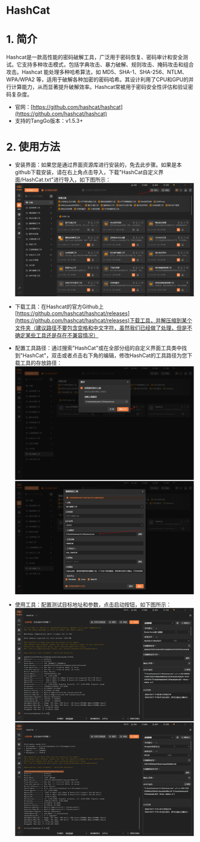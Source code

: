 # HashCat

# 1. 简介
Hashcat是一款高性能的密码破解工具，广泛用于密码恢复、密码审计和安全测试。它支持多种攻击模式，包括字典攻击、暴力破解、规则攻击、掩码攻击和组合攻击。Hashcat 能处理多种哈希算法，如 MD5、SHA-1、SHA-256、NTLM、WPA/WPA2 等，适用于破解各种加密的密码哈希。其设计利用了CPU和GPU的并行计算能力，从而显著提升破解效率。Hashcat常被用于密码安全性评估和验证密码复杂度。

- 官网：[https://github.com/hashcat/hashcat](https://github.com/hashcat/hashcat)
- 支持的TangGo版本：v1.5.3+

# 2. 使用方法
- 安装界面：如果您是通过界面资源库进行安装的，免去此步骤。如果是本github下载安装，请在右上角点击导入，下载"HashCat自定义界面/HashCat.txt"进行导入，如下图所示：
  ![import.png](images/import.png)

- 下载工具：在Hashcat的官方Github上[https://github.com/hashcat/hashcat/releases](https://github.com/hashcat/hashcat/releases)下载工具，并解压缩到某个文件夹（建议路径不要包含空格和中文字符，虽然我们已经做了处理，但是不确定某些工具还是存在不兼容情况）

- 配置工具路径：通过搜索"HashCat"或在全部分组的自定义界面工具类中找到"HashCat"，双击或者点击右下角的编辑，修改HashCat的工具路径为您下载工具的存放路径：
  ![x1.png](images/x.png)
  ![x2.png](images/x2.png)
- 使用工具：配置测试目标地址和参数，点击启动按钮，如下图所示：
  ![1.png](images/1.png)
  ![2.png](images/2.png)

